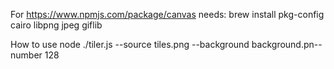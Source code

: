 For https://www.npmjs.com/package/canvas needs:
brew install pkg-config cairo libpng jpeg giflib

How to use
node ./tiler.js --source tiles.png --background background.pn--number 128
